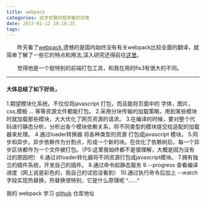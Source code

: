 ```yaml
---
title: webpack
categories: 追求优雅的程序媛的日常
date: 2017-01-12 19:16:25
tags:
---
```


&emsp;&emsp;昨天看了[webpack](http://webpackdoc.com/),遗憾的是国内始终没有有关webpack比较全面的翻译，就简单了解了一些它的特点和用法,深入研究还得前往[这里](http://webpack.github.io/)。


&emsp;&emsp;觉得他是一个挺特别的前端打包工具，和我在用的fis3有很大的不同。

***
#### 大体总结了如下好处，



1.期望模块化系统。不仅仅将javascript 打包，而且能将页面中的 字体，图片，css,模板 ... 等等资源文件都能打包。
2.采用分块传输的加载策略，用到某些模块时就加载那些模块，大大优化了网页资源的请求。
3.在编译的时候，要对整个代码进行静态分析，分析出各个模块依赖关系，将不同类型的模块提交给适配的加载器来处理。
4.通过loader转换器 将各种类型的资源 打包成javascript 模块。
5.同步和异步。异步依赖作为分割点，形成一个新的块。在优化了依赖树后，每一个异步区块都作为一个文件被打包。（PS:这里我始终都不是很理解，大概是因为没有过的原因吧）
6.通过对loader转化器将不同资源打包成javascript模块。
7.拥有独立的插件系统，开发自己的插件。
8.通过命令起静态服务
9.--progress 查看编译进度（网上说是彩色的，我自己的试验没看到）
10.通过执行命令后加上 --watch 字段实现热替换，热替换很特别，它是什么原理呢 ^……^


我的 webpack 学习 [github](https://github.com/738326776zby/webpackStudy) 仓库地址

